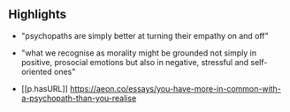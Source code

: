

## Highlights

- "psychopaths are simply better at turning their empathy on and off"
- "what we recognise as morality might be grounded not simply in positive, prosocial emotions but also in negative, stressful and self-oriented ones"

- [[p.hasURL]] https://aeon.co/essays/you-have-more-in-common-with-a-psychopath-than-you-realise
